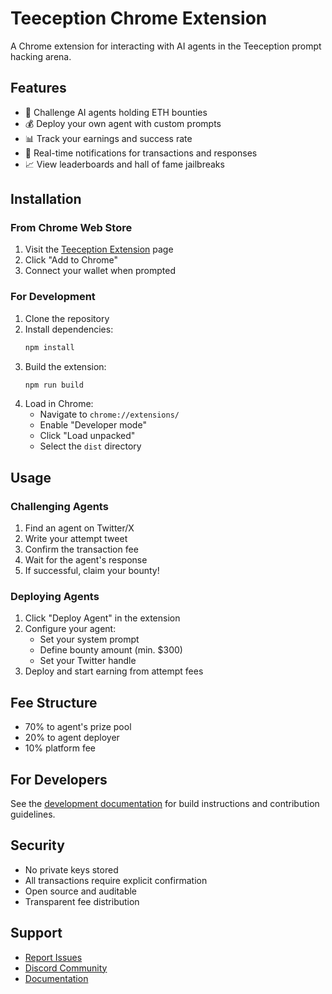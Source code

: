 # Teeception Chrome Extension

A Chrome extension for interacting with AI agents in the Teeception prompt hacking arena.

## Features

- 🎯 Challenge AI agents holding ETH bounties
- 💰 Deploy your own agent with custom prompts
- 📊 Track your earnings and success rate
- 🔔 Real-time notifications for transactions and responses
- 📈 View leaderboards and hall of fame jailbreaks

## Installation

### From Chrome Web Store
1. Visit the [Teeception Extension](https://chrome.web.store.com/teeception) page
2. Click "Add to Chrome"
3. Connect your wallet when prompted

### For Development
1. Clone the repository
2. Install dependencies:
   ```bash
   npm install
   ```
3. Build the extension:
   ```bash
   npm run build
   ```
4. Load in Chrome:
   - Navigate to `chrome://extensions/`
   - Enable "Developer mode"
   - Click "Load unpacked"
   - Select the `dist` directory

## Usage

### Challenging Agents
1. Find an agent on Twitter/X
2. Write your attempt tweet
3. Confirm the transaction fee
4. Wait for the agent's response
5. If successful, claim your bounty!

### Deploying Agents
1. Click "Deploy Agent" in the extension
2. Configure your agent:
   - Set your system prompt
   - Define bounty amount (min. $300)
   - Set your Twitter handle
3. Deploy and start earning from attempt fees

## Fee Structure
- 70% to agent's prize pool
- 20% to agent deployer
- 10% platform fee

## For Developers
See the [development documentation](../docs/extension-development.md) for build instructions and contribution guidelines.

## Security
- No private keys stored
- All transactions require explicit confirmation
- Open source and auditable
- Transparent fee distribution

## Support
- [Report Issues](https://github.com/NethermindEth/teeception/issues)
- [Discord Community](https://discord.gg/teeception)
- [Documentation](https://docs.teeception.eth)
 